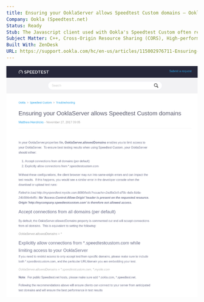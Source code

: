 ```yaml
---
title: Ensuring your OoklaServer allows Speedtest Custom domains – Ookla Speedtest Custom
Company: Ookla (Speedtest.net)
Status: Ready
Stub: The Javascript client used with Ookla's Speedtest Custom often required updating server side configurations to help ensure that resources accepted or rejected connections from certain domains and that connections were testing using the preferred API as optimized for reach browser.
Subject Matter: C++, Cross-Origin Resource Sharing (CORS), High-performance Browser Networking
Built With: ZenDesk
URL: https://support.ookla.com/hc/en-us/articles/115002976711-Ensuring-your-OoklaServer-allows-Speedtest-Custom-domains
---
```

![alt text](./img/ensuring.png)